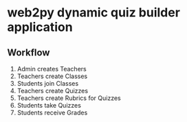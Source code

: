 # web2py dynamic quiz builder application

## Workflow

1. Admin creates Teachers
2. Teachers create Classes
3. Students join Classes
4. Teachers create Quizzes
5. Teachers create Rubrics for Quizzes
5. Students take Quizzes
6. Students receive Grades